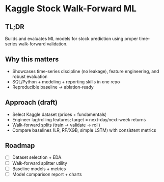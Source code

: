 # Kaggle Stock Walk-Forward ML

## TL;DR
Builds and evaluates ML models for stock prediction using proper time-series walk-forward validation.

## Why this matters
- Showcases time-series discipline (no leakage), feature engineering, and robust evaluation
- SQL/Python + modeling + reporting skills in one repo
- Reproducible baseline → ablation-ready

## Approach (draft)
- Select Kaggle dataset (prices + fundamentals)
- Engineer lag/rolling features; target = next-day/next-week returns
- Walk-forward splits (train → validate → roll)
- Compare baselines (LR, RF/XGB, simple LSTM) with consistent metrics

## Roadmap
- [ ] Dataset selection + EDA
- [ ] Walk-forward splitter utility
- [ ] Baseline models + metrics
- [ ] Model comparison report + charts
